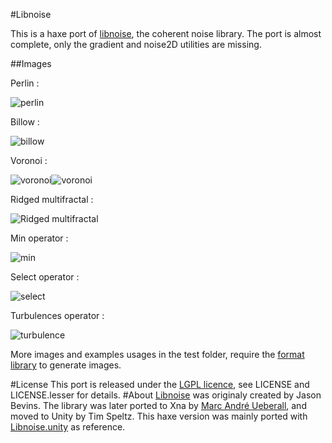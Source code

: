 #Libnoise

This is a haxe port of [libnoise](http://libnoise.sourceforge.net/), the coherent noise library.
The port is almost complete, only the gradient and noise2D utilities are missing. 


	 
##Images

Perlin :

![perlin](http://i.imgur.com/6Sox7mF.png)

Billow :

![billow](http://i.imgur.com/iLn1Pal.png)

Voronoi :

![voronoi](http://i.imgur.com/X862F8J.png)![voronoi](http://i.imgur.com/zsrmeB3.png)

Ridged multifractal :

![Ridged multifractal](http://i.imgur.com/eSabs8E.png)

Min operator :

![min](http://i.imgur.com/SHeiA7k.png)

Select operator :

![select](http://i.imgur.com/sDfTbSc.png)

Turbulences operator : 

![turbulence](http://i.imgur.com/vuoKVUI.png)


More images and examples usages in the test folder, require the [format library](http://lib.haxe.org/p/format) to generate images.

#License
This port is released under the [LGPL licence](https://www.gnu.org/licenses/lgpl.html), see LICENSE and LICENSE.lesser for details.
#About
[Libnoise](http://libnoise.sourceforge.net/) was originaly created by Jason Bevins. The library was later ported to
Xna by [Marc André Ueberall](http://www.big-black-block.com/#home), and moved to Unity by Tim Speltz. This haxe 
version was mainly ported with [Libnoise.unity](https://github.com/ricardojmendez/LibNoise.Unity) as reference.
